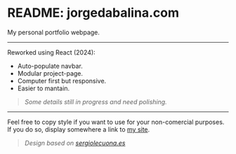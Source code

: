 

# README: jorgedabalina.com

My personal portfolio webpage.  

---

Reworked using React (2024):
- Auto-populate navbar.
- Modular project-page.
- Computer first but responsive.
- Easier to mantain.

>_Some details still in progress and need polishing._

---

Feel free to copy style if you want to use for your non-comercial purposes. If you do so, display somewhere a link to [my site](https://sergiolecuona.es/ "sergiolecuona.es").
> _Design based on [sergiolecuona.es](https://sergiolecuona.es/ "sergiolecuona.es")_
